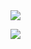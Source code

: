 <img src="https://github-readme-stats.vercel.app/api?username=rodrigomardonesalvarez&show_icons=true"/>

<a href=""> <img align="center" src="https://github-readme-stats-sigma-five.vercel.app/api/top-langs/?username=RodrigoMardonesAlvarez&theme=react&line_height=40&hide=css"/> </a>


